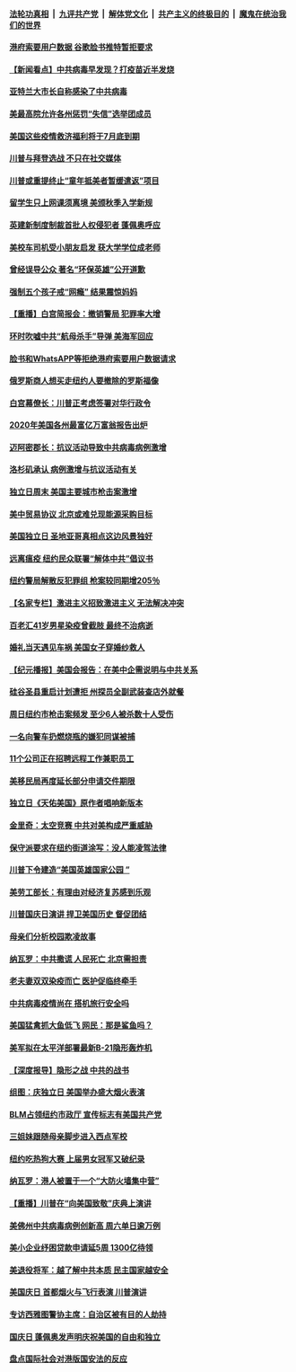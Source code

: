

####  [法轮功真相](../../../../basic/blob/master/README.md?t=07071123) &nbsp;|&nbsp; [九评共产党](../../../../9ping.md/blob/master/README.md?t=07071123) &nbsp;|&nbsp; [解体党文化](../../../../jtdwh.md/blob/master/README.md?t=07071123)  &nbsp;|&nbsp; [共产主义的终极目的](../../../../gczydzjmd.md/blob/master/README.md?t=07071123) &nbsp;|&nbsp; [魔鬼在统治我们的世界](../../../../mgztzwmdsj.md/blob/master/README.md?t=07071123) 

#### [港府索要用户数据 谷歌脸书推特暂拒要求](../pages/nsc412/n12237681.md?t=07071123) 

#### [【新闻看点】中共病毒早发现？打疫苗近半发烧](../pages/nsc412/n12237234.md?t=07071123) 

#### [亚特兰大市长自称感染了中共病毒](../pages/nsc412/n12237546.md?t=07071123) 

#### [美最高院允许各州惩罚“失信”选举团成员](../pages/nsc412/n12237551.md?t=07071123) 

#### [美国这些疫情救济福利将于7月底到期](../pages/nsc412/n12237422.md?t=07071123) 

#### [川普与拜登选战 不只在社交媒体](../pages/nsc412/n12237484.md?t=07071123) 

#### [川普或重提终止“童年抵美者暂缓遣返”项目](../pages/nsc412/n12237323.md?t=07071123) 

#### [留学生只上网课须离境 美颁秋季入学新规](../pages/nsc412/n12237306.md?t=07071123) 

#### [英建新制度制裁首批人权侵犯者 蓬佩奥呼应](../pages/nsc412/n12237281.md?t=07071123) 

#### [美校车司机受小朋友启发 获大学学位成老师](../pages/nsc412/n12237150.md?t=07071123) 

#### [曾经误导公众 著名“环保英雄”公开道歉](../pages/nsc412/n12236295.md?t=07071123) 

#### [强制五个孩子戒“网瘾” 结果震惊妈妈](../pages/nsc412/n12237076.md?t=07071123) 

#### [【重播】白宫简报会：撤销警局 犯罪率大增](../pages/nsc412/n12236567.md?t=07071123) 

#### [环时吹嘘中共“航母杀手”导弹 美海军回应](../pages/nsc412/n12236663.md?t=07071123) 

#### [脸书和WhatsAPP等拒绝港府索要用户数据请求](../pages/nsc412/n12236669.md?t=07071123) 

#### [俄罗斯商人想买走纽约人要撤除的罗斯福像](../pages/nsc412/n12234844.md?t=07071123) 

#### [白宫幕僚长：川普正考虑签署对华行政令](../pages/nsc412/n12236557.md?t=07071123) 

#### [2020年美国各州最富亿万富翁报告出炉](../pages/nsc412/n12236331.md?t=07071123) 

#### [迈阿密郡长：抗议活动导致中共病毒病例激增](../pages/nsc412/n12236379.md?t=07071123) 

#### [洛杉矶承认 病例激增与抗议活动有关](../pages/nsc412/n12235993.md?t=07071123) 

#### [独立日周末 美国主要城市枪击案激增](../pages/nsc412/n12236274.md?t=07071123) 

#### [美中贸易协议 北京或难兑现能源采购目标](../pages/nsc412/n12236355.md?t=07071123) 

#### [美国独立日 圣地亚哥真相点这边风景独好](../pages/nsc412/n12236330.md?t=07071123) 

#### [远离瘟疫 纽约民众联署“解体中共”倡议书](../pages/nsc412/n12235230.md?t=07071123) 

#### [纽约警局解散反犯罪组 枪案较同期增205％](../pages/nsc412/n12235227.md?t=07071123) 

#### [【名家专栏】激进主义招致激进主义 无法解决冲突](../pages/nsc412/n12223379.md?t=07071123) 

#### [百老汇41岁男星染疫曾截肢 最终不治病逝](../pages/nsc412/n12235597.md?t=07071123) 

#### [婚礼当天遇见车祸 美国女子穿婚纱救人](../pages/nsc412/n12235316.md?t=07071123) 

#### [【纪元播报】美国会报告：在美中企需说明与中共关系](../pages/nsc412/n12235266.md?t=07071123) 

#### [硅谷圣县重启计划遭拒    州探员全副武装查店外就餐](../pages/nsc412/n12235364.md?t=07071123) 

#### [周日纽约市枪击案频发  至少6人被杀数十人受伤](../pages/nsc412/n12235213.md?t=07071123) 

#### [一名向警车扔燃烧瓶的嫌犯同谋被捕](../pages/nsc412/n12235224.md?t=07071123) 

#### [11个公司正在招聘远程工作兼职员工](../pages/nsc412/n12231354.md?t=07071123) 

#### [美移民局再度延长部分申请交件期限](../pages/nsc412/n12234882.md?t=07071123) 

#### [独立日《天佑美国》原作者唱响新版本](../pages/nsc412/n12234638.md?t=07071123) 

#### [金里奇：太空竞赛 中共对美构成严重威胁](../pages/nsc412/n12234710.md?t=07071123) 

#### [保守派要求在纽约街道涂写：没人能凌驾法律](../pages/nsc412/n12234639.md?t=07071123) 

#### [川普下令建造“美国英雄国家公园 ”](../pages/nsc412/n12234559.md?t=07071123) 

#### [美劳工部长：有理由对经济复苏感到乐观](../pages/nsc412/n12234411.md?t=07071123) 

#### [川普国庆日演讲 捍卫美国历史 督促团结](../pages/nsc412/n12234287.md?t=07071123) 

#### [母亲们分析校园欺凌故事](../pages/nsc412/n12234307.md?t=07071123) 

#### [纳瓦罗：中共撒谎 人民死亡 北京需担责](../pages/nsc412/n12233467.md?t=07071123) 

#### [老夫妻双双染疫而亡 医护促临终牵手](../pages/nsc412/n12233242.md?t=07071123) 

#### [中共病毒疫情尚在 搭机旅行安全吗](../pages/nsc412/n12223530.md?t=07071123) 

#### [美国猛禽抓大鱼低飞 网民：那是鲨鱼吗？](../pages/nsc412/n12233469.md?t=07071123) 

#### [美军拟在太平洋部署最新B-21隐形轰炸机](../pages/nsc412/n12226255.md?t=07071123) 

#### [【深度报导】隐形之战 中共的战书](../pages/nsc412/n12200980.md?t=07071123) 

#### [组图：庆独立日 美国举办盛大烟火表演](../pages/nsc412/n12233243.md?t=07071123) 

#### [BLM占领纽约市政厅 宣传标志有美国共产党](../pages/nsc412/n12232836.md?t=07071123) 

#### [三姐妹跟随母亲脚步进入西点军校](../pages/nsc412/n12233081.md?t=07071123) 

#### [纽约吃热狗大赛 上届男女冠军又破纪录](../pages/nsc412/n12233123.md?t=07071123) 

#### [纳瓦罗：港人被置于一个“大防火墙集中营”](../pages/nsc412/n12233112.md?t=07071123) 

#### [【重播】川普在“向美国致敬”庆典上演讲](../pages/nsc412/n12232497.md?t=07071123) 

#### [美佛州中共病毒病例创新高 周六单日逾万例](../pages/nsc412/n12233110.md?t=07071123) 

#### [美小企业纾困贷款申请延5周 1300亿待领](../pages/nsc412/n12233039.md?t=07071123) 

#### [美退役将军：越了解中共本质 民主国家越安全](../pages/nsc412/n12232962.md?t=07071123) 

#### [美国庆日 首都烟火与飞行表演 川普演讲](../pages/nsc412/n12233006.md?t=07071123) 

#### [专访西雅图警协主席：自治区被有目的人劫持](../pages/nsc412/n12232937.md?t=07071123) 

#### [国庆日 蓬佩奥发声明庆祝美国的自由和独立](../pages/nsc412/n12232950.md?t=07071123) 

#### [盘点国际社会对港版国安法的反应](../pages/nsc412/n12232843.md?t=07071123) 

